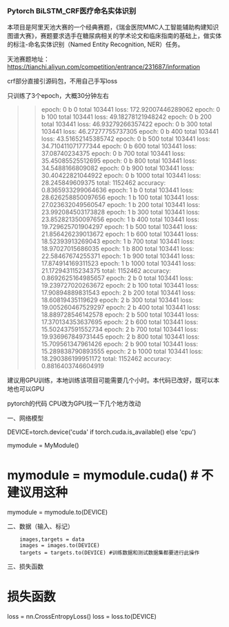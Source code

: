 ### Pytorch BiLSTM_CRF医疗命名实体识别

本项目是阿里天池大赛的一个经典赛题，《瑞金医院MMC人工智能辅助构建知识图谱大赛》，赛题要求选手在糖尿病相关的学术论文和临床指南的基础上，做实体的标注-命名实体识别（Named Entity Recognition, NER）任务。

天池赛题地址：https://tianchi.aliyun.com/competition/entrance/231687/information

crf部分直接引源码包，不用自己手写loss

只训练了3个epoch，大概30分钟左右
>> epoch: 0  b 0 total 103441 loss: 172.92007446289062
>> epoch: 0  b 100 total 103441 loss: 49.18278121948242
>> epoch: 0  b 200 total 103441 loss: 46.93279266357422
>> epoch: 0  b 300 total 103441 loss: 46.27277755737305
>> epoch: 0  b 400 total 103441 loss: 43.51652145385742
>> epoch: 0  b 500 total 103441 loss: 34.710411071777344
>> epoch: 0  b 600 total 103441 loss: 37.08740234375
>> epoch: 0  b 700 total 103441 loss: 35.45085525512695
>> epoch: 0  b 800 total 103441 loss: 34.5488166809082
>> epoch: 0  b 900 total 103441 loss: 30.40422821044922
>> epoch: 0  b 1000 total 103441 loss: 28.245849609375
>> total: 1152462 accuracy: 0.8365933299064636
>> epoch: 1  b 0 total 103441 loss: 28.626258850097656
>> epoch: 1  b 100 total 103441 loss: 27.023632049560547
>> epoch: 1  b 200 total 103441 loss: 23.992084503173828
>> epoch: 1  b 300 total 103441 loss: 23.852821350097656
>> epoch: 1  b 400 total 103441 loss: 19.729625701904297
>> epoch: 1  b 500 total 103441 loss: 21.856426239013672
>> epoch: 1  b 600 total 103441 loss: 18.52393913269043
>> epoch: 1  b 700 total 103441 loss: 18.97027015686035
>> epoch: 1  b 800 total 103441 loss: 22.58467674255371
>> epoch: 1  b 900 total 103441 loss: 17.874914169311523
>> epoch: 1  b 1000 total 103441 loss: 21.172943115234375
>> total: 1152462 accuracy: 0.8692625164985657
>> epoch: 2  b 0 total 103441 loss: 19.239727020263672
>> epoch: 2  b 100 total 103441 loss: 17.90894889831543
>> epoch: 2  b 200 total 103441 loss: 18.60819435119629
>> epoch: 2  b 300 total 103441 loss: 19.005260467529297
>> epoch: 2  b 400 total 103441 loss: 18.889728546142578
>> epoch: 2  b 500 total 103441 loss: 17.370134353637695
>> epoch: 2  b 600 total 103441 loss: 15.502437591552734
>> epoch: 2  b 700 total 103441 loss: 19.936967849731445
>> epoch: 2  b 800 total 103441 loss: 15.709561347961426
>> epoch: 2  b 900 total 103441 loss: 15.289838790893555
>> epoch: 2  b 1000 total 103441 loss: 18.290386199951172
>> total: 1152462 accuracy: 0.8816403746604919

建议用GPU训练，本地训练该项目可能需要几个小时。本代码已改好，既可以本地也可以GPU

pytorch的代码 CPU改为GPU找一下几个地方改动

一、网络模型

DEVICE=torch.device('cuda' if torch.cuda.is_available() else 'cpu')

mymodule = MyModule()
# mymodule = mymodule.cuda() # 不建议用这种
mymodule = mymodule.to(DEVICE)

二、数据（输入、标记）

        images,targets = data
        images = images.to(DEVICE)
        targets = targets.to(DEVICE) #训练数据和测试数据集都要进行此操作

三、损失函数

# 损失函数
loss = nn.CrossEntropyLoss()
loss = loss.to(DEVICE)
